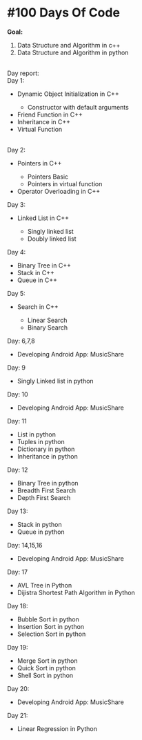 # #100 Days Of Code

**Goal:** <br> 
1. Data Structure and Algorithm in c++ <br>
2. Data Structure and Algorithm in python <br><br>

Day report: <br>
Day 1: <br>
<ul>
<li> Dynamic Object Initialization in C++</li>
<ul>
<li>Constructor with default arguments</li>
</ul>
<li>Friend Function in C++</li>
<li>Inheritance in C++</li>
<li>Virtual Function</li>
</ul>
<br>
Day 2: <br>
<ul>
	<li>Pointers in C++</li>
		<ul>
			<li>Pointers Basic</li>
			<li>Pointers in virtual function</li>
		</ul>
	<li>Operator Overloading in C++</li>
</ul>
Day 3: <br>
<ul>
	<li>Linked List in C++</li>
		<ul>
			<li>Singly linked list</li>
			<li>Doubly linked list</li>
		</ul>
</ul>
Day 4: <br>
<ul>
	<li>Binary Tree in C++</li>
	<li>Stack in C++</li>
	<li>Queue in C++</li>		
</ul>
Day 5: <br>
<ul>
	<li>Search in C++</li>
	<ul>
		<li>Linear Search</li>
		<li>Binary Search</li>
	</ul>	
</ul>
Day: 6,7,8 <br>
<ul>
	<li>Developing Android App: MusicShare</li>
</ul>
Day: 9 <br>
<ul>
	<li>Singly Linked list in python</li>
</ul>
Day: 10 <br>
<ul>
	<li>Developing Android App: MusicShare</li>
</ul>
Day: 11<br>
<ul>
	<li>List in python</li>
	<li>Tuples in python</li>
	<li>Dictionary in python</li>
	<li>Inheritance in python</li>
</ul>
Day: 12<br>
<ul>
	<li>Binary Tree in python</li>
	<li>Breadth First Search</li>
	<li>Depth First Search</li>
</ul>
Day 13:<br>
<ul>
	<li>Stack in python</li>
	<li>Queue in python</li>
</ul>
Day: 14,15,16 <br>
<ul>
	<li>Developing Android App: MusicShare</li>
</ul>
Day: 17 <br>
<ul>
	<li>AVL Tree in Python</li>
	<li>Dijistra Shortest Path Algorithm in Python</li>
</ul>
Day 18:<br>
<ul>
	<li>Bubble Sort in python</li>
	<li>Insertion Sort in python</li>
	<li>Selection Sort in python</li>
</ul>
Day 19: <br>
<ul>
	<li>Merge Sort in python</li>
	<li>Quick Sort in python</li>
	<li>Shell Sort in python</li>
</ul>
Day 20: <br>
<ul>
	<li>Developing Android App: MusicShare</li>
</ul>
Day 21: <br>
<ul>
	<li>Linear Regression in Python</li>
</ul>
